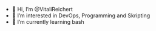 - 👋 Hi, I’m @VitaliReichert
- 👀 I’m interested in DevOps, Programming and Skripting 
- 🌱 I’m currently learning bash

<!---
VitaliReichert/VitaliReichert is a ✨ special ✨ repository because its `README.md` (this file) appears on your GitHub profile.
You can click the Preview link to take a look at your changes.
--->
